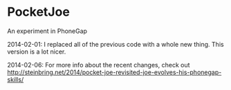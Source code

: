 PocketJoe
=========

An experiment in PhoneGap

2014-02-01: I replaced all of the previous code with a whole new thing.  This version is a lot nicer.

2014-02-06: For more info about the recent changes, check out http://steinbring.net/2014/pocket-joe-revisited-joe-evolves-his-phonegap-skills/
